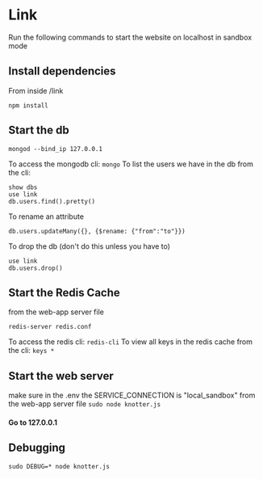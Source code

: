 # Link

Run the following commands to start the website on localhost in sandbox mode

## Install dependencies
From inside /link
```
npm install
```

## Start the db
```
mongod --bind_ip 127.0.0.1
```
To access the mongodb cli: ```mongo```
To list the users we have in the db from the cli:
```
show dbs
use link
db.users.find().pretty()
```

To rename an attribute
```
db.users.updateMany({}, {$rename: {"from":"to"}})
```

To drop the db (don't do this unless you have to)
```
use link
db.users.drop()
```

## Start the Redis Cache
from the web-app server file
```
redis-server redis.conf
```

To access the redis cli: ```redis-cli```
To view all keys in the redis cache from the cli: ```keys *```

## Start the web server
make sure in the .env the SERVICE_CONNECTION is "local_sandbox"
from the web-app server file ```sudo node knotter.js```

#### Go to 127.0.0.1

## Debugging
```sudo DEBUG=* node knotter.js```
